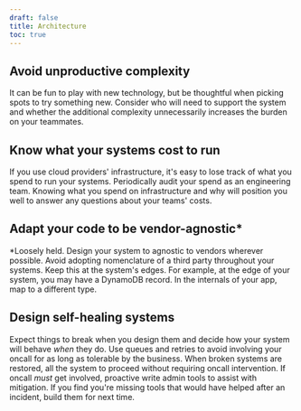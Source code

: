 ```yaml
---
draft: false
title: Architecture
toc: true
---
```


## Avoid unproductive complexity

It can be fun to play with new technology, but be thoughtful when picking spots to try something new. Consider who will need to support the system and whether the additional complexity unnecessarily increases the burden on your teammates.

## Know what your systems cost to run

If you use cloud providers' infrastructure, it's easy to lose track of what you spend to run your systems. Periodically audit your spend as an engineering team. Knowing what you spend on infrastructure and why will position you well to answer any questions about your teams' costs.

## Adapt your code to be vendor-agnostic*

\*Loosely held.
Design your system to agnostic to vendors wherever possible.
Avoid adopting nomenclature of a third party throughout your systems.
Keep this at the system's edges.
For example, at the edge of your system, you may have a DynamoDB record.
In the internals of your app, map to a different type.

## Design self-healing systems

Expect things to break when you design them and decide how your system will behave *when* they do. Use queues and retries to avoid involving your oncall for as long as tolerable by the business.
When broken systems are restored, all the system to proceed without requiring oncall intervention.
If oncall *must* get involved, proactive write admin tools to assist with mitigation.
If you find you're missing tools that would have helped after an incident, build them for next time.

